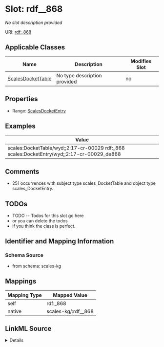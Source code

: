 

# Slot: rdf__868


_No slot description provided_





URI: [rdf:_868](http://www.w3.org/1999/02/22-rdf-syntax-ns#_868)



<!-- no inheritance hierarchy -->





## Applicable Classes

| Name | Description | Modifies Slot |
| --- | --- | --- |
| [ScalesDocketTable](../classes/ScalesDocketTable.md) | No type description provided |  no  |







## Properties

* Range: [ScalesDocketEntry](../classes/ScalesDocketEntry.md)






## Examples

| Value |
| --- |
| scales:DocketTable/wyd;;2:17-cr-00029 rdf:_868 scales:DocketEntry/wyd;;2:17-cr-00029_de868 |

## Comments

* 251 occurrences with subject type scales_DocketTable and object type scales_DocketEntry.

## TODOs

* TODO -- Todos for this slot go here
* or you can delete the todos
* if you think the class is perfect.

## Identifier and Mapping Information







### Schema Source


* from schema: scales-kg




## Mappings

| Mapping Type | Mapped Value |
| ---  | ---  |
| self | rdf:_868 |
| native | scales-kg/:rdf__868 |




## LinkML Source

<details>
```yaml
name: rdf__868
description: No slot description provided
todos:
- TODO -- Todos for this slot go here
- or you can delete the todos
- if you think the class is perfect.
comments:
- 251 occurrences with subject type scales_DocketTable and object type scales_DocketEntry.
examples:
- value: scales:DocketTable/wyd;;2:17-cr-00029 rdf:_868 scales:DocketEntry/wyd;;2:17-cr-00029_de868
from_schema: scales-kg
rank: 1000
slot_uri: rdf:_868
alias: rdf__868
domain_of:
- scales_DocketTable
range: scales_DocketEntry

```
</details>